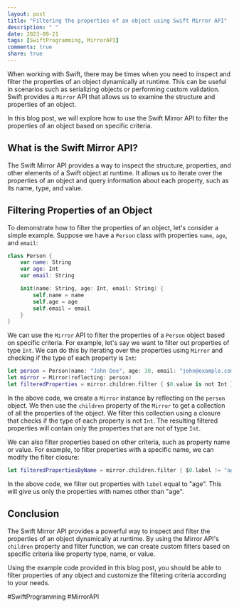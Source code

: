 ```yaml
---
layout: post
title: "Filtering the properties of an object using Swift Mirror API"
description: " "
date: 2023-09-21
tags: [SwiftProgramming, MirrorAPI]
comments: true
share: true
---
```


When working with Swift, there may be times when you need to inspect and filter the properties of an object dynamically at runtime. This can be useful in scenarios such as serializing objects or performing custom validation. Swift provides a `Mirror` API that allows us to examine the structure and properties of an object.

In this blog post, we will explore how to use the Swift Mirror API to filter the properties of an object based on specific criteria.

## What is the Swift Mirror API?

The Swift Mirror API provides a way to inspect the structure, properties, and other elements of a Swift object at runtime. It allows us to iterate over the properties of an object and query information about each property, such as its name, type, and value.

## Filtering Properties of an Object

To demonstrate how to filter the properties of an object, let's consider a simple example. Suppose we have a `Person` class with properties `name`, `age`, and `email`:

```swift
class Person {
    var name: String
    var age: Int
    var email: String

    init(name: String, age: Int, email: String) {
        self.name = name
        self.age = age
        self.email = email
    }
}
```

We can use the `Mirror` API to filter the properties of a `Person` object based on specific criteria. For example, let's say we want to filter out properties of type `Int`. We can do this by iterating over the properties using `Mirror` and checking if the type of each property is `Int`:

```swift
let person = Person(name: "John Doe", age: 30, email: "john@example.com")
let mirror = Mirror(reflecting: person)
let filteredProperties = mirror.children.filter { $0.value is not Int }
```

In the above code, we create a `Mirror` instance by reflecting on the `person` object. We then use the `children` property of the `Mirror` to get a collection of all the properties of the object. We filter this collection using a closure that checks if the type of each property is not `Int`. The resulting filtered properties will contain only the properties that are not of type `Int`.

We can also filter properties based on other criteria, such as property name or value. For example, to filter properties with a specific name, we can modify the filter closure:

```swift
let filteredPropertiesByName = mirror.children.filter { $0.label != "age" }
```

In the above code, we filter out properties with `label` equal to "age". This will give us only the properties with names other than "age".

## Conclusion

The Swift Mirror API provides a powerful way to inspect and filter the properties of an object dynamically at runtime. By using the Mirror API's `children` property and filter function, we can create custom filters based on specific criteria like property type, name, or value.

Using the example code provided in this blog post, you should be able to filter properties of any object and customize the filtering criteria according to your needs.

#SwiftProgramming #MirrorAPI